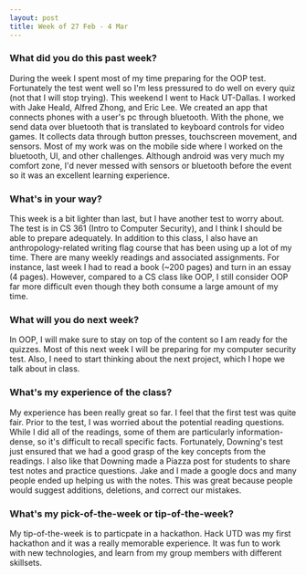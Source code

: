 ```yaml
---
layout: post
title: Week of 27 Feb - 4 Mar
---
```


### What did you do this past week?
During the week I spent most of my time preparing for the OOP test. Fortunately the test went well so I'm less pressured to do well on every quiz (not that I will stop trying). This weekend I went to Hack UT-Dallas. I worked with Jake Heald, Alfred Zhong, and Eric Lee. We created an app that connects phones with a user's pc through bluetooth. With the phone, we send data over bluetooth that is translated to keyboard controls for video games. It collects data through button presses, touchscreen movement, and sensors. Most of my work was on the mobile side where I worked on the bluetooth, UI, and other challenges. Although android was very much my comfort zone, I'd never messed with sensors or bluetooth before the event so it was an excellent learning experience.

### What's in your way?
This week is a bit lighter than last, but I have another test to worry about. The test is in CS 361 (Intro to Computer Security), and I think I should be able to prepare adequately. In addition to this class, I also have an anthropology-related writing flag course that has been using up a lot of my time. There are many weekly readings and associated assignments. For instance, last week I had to read a book (~200 pages) and turn in an essay (4 pages). However, compared to a CS class like OOP, I still consider OOP far more difficult even though they both consume a large amount of my time.  

### What will you do next week?
In OOP, I will make sure to stay on top of the content so I am ready for the quizzes. Most of this next week I will be preparing for my computer security test. Also, I need to start thinking about the next project, which I hope we talk about in class.

### What's my experience of the class?
My experience has been really great so far. I feel that the first test was quite fair. Prior to the test, I was worried about the potential reading questions. While I did all of the readings, some of them are particularly information-dense, so it's difficult to recall specific facts. Fortunately, Downing's test just ensured that we had a good grasp of the key concepts from the readings. I also like that Downing made a Piazza post for students to share test notes and practice questions. Jake and I made a google docs and many people ended up helping us with the notes. This was great because people would suggest additions, deletions, and correct our mistakes.

### What's my pick-of-the-week or tip-of-the-week?
My tip-of-the-week is to particpate in a hackathon. Hack UTD was my first hackathon and it was a really memorable experience. It was fun to work with new technologies, and learn from my group members with different skillsets. 
